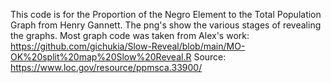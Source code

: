 This code is for the Proportion of the Negro Element to the Total Population Graph from Henry Gannett. The png's show the various stages of revealing the graphs.
Most graph code was taken from Alex's work: https://github.com/gichukia/Slow-Reveal/blob/main/MO-OK%20split%20map%20Slow%20Reveal.R
Source: https://www.loc.gov/resource/ppmsca.33900/
